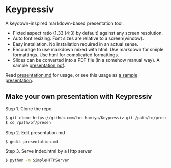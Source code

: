 Keypressiv
==========

A keydown-inspired markdown-based presentation tool.

* Fixted aspect ratio (1.33 (4:3) by default) against any screen resolution.
* Auto font resizing. Font sizes are relative to a screen(window).
* Easy installation. No installation required in an actual sense.
* Encourage to use markdown mixed with html. Use markdown for smiple formattings. Use html for complicated formattings. 
* Slides can be converted into a PDF file (in a somehow manual way). A sample [presentation.pdf](presentation.pdf).

Read [presentation.md](presentation.md) for usage,
or see this usage as [a sample presentation](http://tos-kamiya.github.io/Keypressiv/).

## Make your own presentation with Keypressiv

Step 1. Clone the repo

```bash
$ git clone https://github.com/tos-kamiya/Keypressiv.git /path/to/presen
$ cd /path/of/presen
```

Step 2. Edit presentation.md

```bash
$ gedit presentation.md
```

Step 3. Serve index.html by a Http server

```bash
$ python -m SimpleHTTPServer
```
